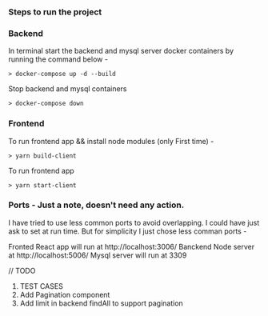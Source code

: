 ### Steps to run the project

### Backend 

In terminal start the backend and mysql server docker containers by running the command below -

    > docker-compose up -d --build

Stop backend and mysql containers

    > docker-compose down

### Frontend 
   
   To run frontend app && install node modules (only First time) -
    
    > yarn build-client

  To run frontend app 
    
    > yarn start-client


### Ports - Just a note, doesn't need any action.

I have tried to use less common ports to avoid overlapping. I could have just ask to set at run time. But for simplicity I just chose less comman ports -

Fronted React app will run at http://localhost:3006/
Banckend Node server at http://localhost:5006/
Mysql server will run at 3309

// TODO

1) TEST CASES
2) Add Pagination component
3) Add limit in backend findAll to support pagination
